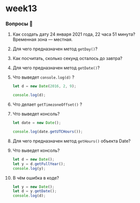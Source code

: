 # week13

### Вопросы 💎

1. Как создать дату 24 января 2021 года, 22 часа 51 минута? Временная зона — местная.
2. Для чего предназначен метод `getDay()`?
3. Как посчитать, сколько секунд осталось до завтра?
4. Для чего предназначен метод `getDate()`?
5. Что выведет `console.log(d)` ?

   ```jsx
   let d = new Date(2016, 2, 9);

   console.log(d);
   ```

6. Что делает `getTimezoneOffset()` ?
7. Что выведет консоль?

   ```jsx
   let date = new Date();

   console.log(date.getUTCHours());
   ```

8. Для чего предназначен метод `getHours()` объекта Date?
9. Что выведет консоль?

   ```jsx
   let d = new Date();
   let y = d.getFullYear();
   console.log(y);
   ```

10. В чём ошибка в коде?

    ```jsx
    let y = new Date();
    let d = y.getDate();
    console.log(d);
    ```
